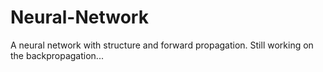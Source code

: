 # Neural-Network
A neural network with structure and forward propagation. Still working on the backpropagation...
